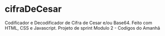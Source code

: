 # cifraDeCesar
Codificador e Decodificador de Cifra de Cesar e/ou Base64.
Feito com HTML, CSS e Javascript.
Projeto de sprint Modulo 2 - Codigos do Amanhã
